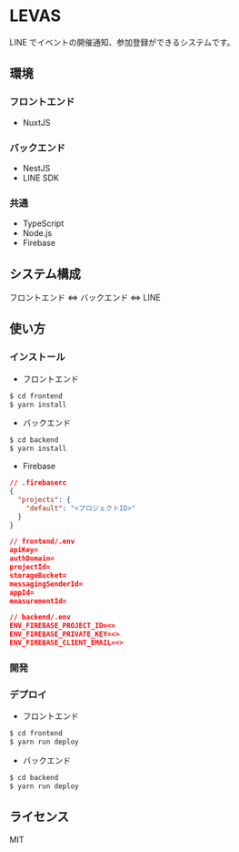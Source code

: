 # LEVAS

LINE でイベントの開催通知、参加登録ができるシステムです。

## 環境

### フロントエンド

- NuxtJS

### バックエンド

- NestJS
- LINE SDK

### 共通

- TypeScript
- Node.js
- Firebase

## システム構成

フロントエンド <=> バックエンド <=> LINE

## 使い方

### インストール

- フロントエンド

```bash
$ cd frontend
$ yarn install
```

- バックエンド

```bash
$ cd backend
$ yarn install
```

- Firebase

```json
// .firebaserc
{
  "projects": {
    "default": "<プロジェクトID>"
  }
}

// frontend/.env
apiKey=
authDomain=
projectId=
storageBucket=
messagingSenderId=
appId=
measurementId=

// backend/.env
ENV_FIREBASE_PROJECT_ID=<>
ENV_FIREBASE_PRIVATE_KEY=<>
ENV_FIREBASE_CLIENT_EMAIL=<>
```

### 開発

### デプロイ

- フロントエンド

```bash
$ cd frontend
$ yarn run deploy
```

- バックエンド

```bash
$ cd backend
$ yarn run deploy
```

## ライセンス

MIT
